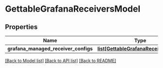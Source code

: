 # GettableGrafanaReceiversModel

## Properties
Name | Type | Description | Notes
------------ | ------------- | ------------- | -------------
**grafana_managed_receiver_configs** | [**list[GettableGrafanaReceiverModel]**](GettableGrafanaReceiverModel.md) |  | [optional] 

[[Back to Model list]](../README.md#documentation-for-models) [[Back to API list]](../README.md#documentation-for-api-endpoints) [[Back to README]](../README.md)


